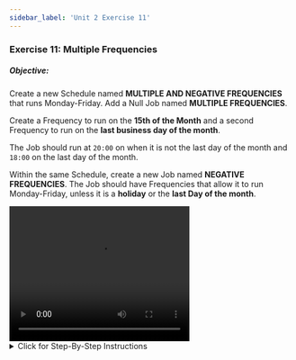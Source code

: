 ```yaml
---
sidebar_label: 'Unit 2 Exercise 11'
---
```


### Exercise 11: Multiple Frequencies

##### Objective: 

Create a new Schedule named **MULTIPLE AND NEGATIVE FREQUENCIES** that runs Monday-Friday. Add a Null Job named **MULTIPLE FREQUENCIES**. 

Create a Frequency to run on the **15th of the Month** and a second Frequency to run on the **last business day of the month**. 

The Job should run at ```20:00``` on when it is not the last day of the month and ```18:00``` on the last day of the month.

Within the same Schedule, create a new Job named **NEGATIVE FREQUENCIES**. The Job should have Frequencies that allow it to run Monday-Friday, unless it is a **holiday** or the **last Day of the month**.

<video width="320" height="240" controls>
  <source src="videobasic/U2E11.mp4" type="video/mp4"></source>
Your browser does not support the video tag.
</video>

<details>

<summary>Click for Step-By-Step Instructions</summary>

1.	**Multiple Frequencies**
  *	Create a new Schedule.
  *	Add a Null Job and setup Frequencies allowing a Job to run on the 15th of the month (working day before) and the last business day of the month.
    * Schedule - 5 Day Work Week
    * The Job runs at ```20:00``` when it is not the last day of the month and ```18:00``` when it is the last business day of the month.
  *	Use the Forecast All Button to view both Frequencies.
    * The first listed will be Green and the second will be Yellow. 
2.	**Negative Frequencies**
  *	In a new Null Job (same Schedule), set up Frequencies allowing the Job to run every day of the month, Monday through Friday, unless it is a Holiday or the last Day of the Month.
  *	Use the Forecast All Button to view both Frequencies.
  
  :::note
  The Negative Frequency will appear purple
  :::

</details>